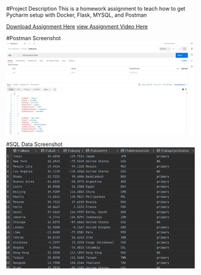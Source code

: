 #Project Description
This is a homework assignment to teach how to get Pycharm setup with Docker, Flask, MYSQL, and Postman

[Download Assignment Here](PPFSQL-Homwork.pdf)
[view Assignment Video Here]()

#Postman Screenshot
![postman_request_output](screenshots/postman.png)

#SQL Data Screenshot
![pycharm data query](screenshots/query.png)